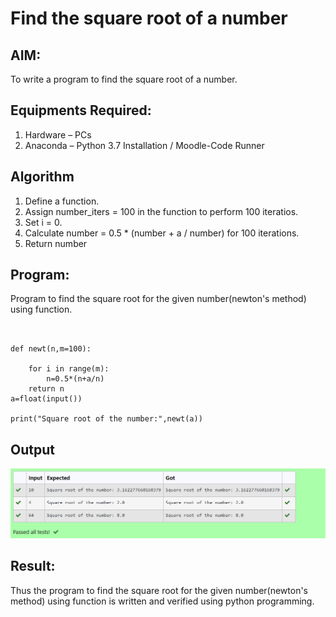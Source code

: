 # Find the square root of a number

## AIM:
To write a program to find the square root of a number.

## Equipments Required:
1. Hardware – PCs
2. Anaconda – Python 3.7 Installation / Moodle-Code Runner

## Algorithm
1. Define a function.
2. Assign number_iters = 100 in the function to perform 100 iteratios.
3. Set i = 0.
4. Calculate  number = 0.5 * (number + a / number) for 100 iterations.
5. Return number

## Program:
Program to find the square root for the given number(newton's method) using function.

```


def newt(n,m=100):
    
    for i in range(m):
        n=0.5*(n+a/n)
    return n
a=float(input())

print("Square root of the number:",newt(a))

```

## Output
![output](./lll.png)


## Result:
Thus the program to find the square root for the given number(newton's method) using function is written and verified using python programming.
